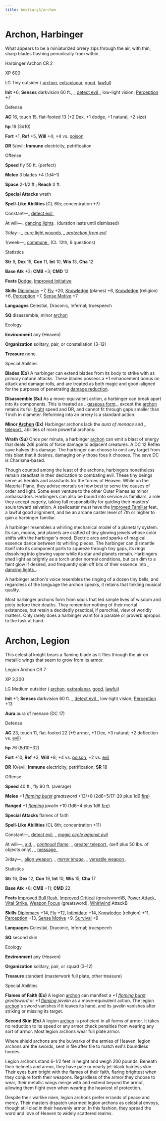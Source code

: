 ```yaml
---
title: bestiary3/archon
---
```

# Archon, Harbinger

What appears to be a miniaturized orrery zips through the air, with thin, sharp blades flashing periodically from within.

Harbinger Archon CR 2

XP 600

LG Tiny outsider ( [archon](monsters/creatureTypes#_archon-subtype), [extraplanar](monsters/creatureTypes#_extraplanar-subtype), [good](monsters/creatureTypes#_good-subtype), [lawful](monsters/creatureTypes#_lawful-subtype))

**Init** +6; **Senses** darkvision 60 ft., _ [detect evil](spells/detectEvil#_detect-evil)_, low-light vision; [Perception](skills/perception#_perception) +7

Defense

**AC** 16, touch 15, flat-footed 13 (+2 Dex, +1 dodge, +1 natural, +2 size)

**hp** 16 (3d10)

**Fort** +1, **Ref** +5, **Will** +4; +4 vs. [poison](monsters/universalMonsterRules#_poison-(ex-or-su))

**DR** 5/evil; **Immune** electricity, petrification

Offense

**Speed** fly 50 ft. (perfect)

**Melee** 3 blades +4 (1d4–1)

**Space** 2-1/2 ft.; **Reach** 0 ft.

**Special Attacks** wrath

**Spell-Like Abilities** (CL 6th; concentration +7)

Constant—_ [detect evil](spells/detectEvil#_detect-evil)_

At will—_ [dancing lights](spells/dancingLights#_dancing-lights)_ (duration lasts until dismissed)

3/day—_ [cure light wounds](spells/cureLightWounds#_cure-light-wounds)_, _ [protection from evil](spells/protectionFromEvil#_protection-from-evil)_

1/week—_ [commune](spells/commune#_commune)_ (CL 12th, 6 questions)

Statistics

**Str** 6, **Dex** 15, **Con** 11, **Int** 10, **Wis** 13, **Cha** 12

**Base Atk** +3; **CMB** +3; **CMD** 12

**Feats** [Dodge](feats#_dodge), [Improved Initiative](feats#_improved-initiative)

**Skills** [Diplomacy](skills/diplomacy#_diplomacy) +7, [Fly](skills/fly#_fly) +20, [Knowledge](skills/knowledge#_knowledge) (planes) +6, [Knowledge](skills/knowledge#_knowledge) (religion) +6, [Perception](skills/perception#_perception) +7, [Sense Motive](skills/senseMotive#_sense-motive) +7

**Languages** Celestial, Draconic, Infernal; truespeech

**SQ** disassemble, minor [archon](monsters/creatureTypes#_archon-subtype)

Ecology

**Environment** any (Heaven)

**Organization** solitary, pair, or constellation (3–12)

**Treasure** none

Special Abilities

**Blades (Ex)** A harbinger can extend blades from its body to strike with as primary natural attacks. These blades possess a +1 enhancement bonus on attack and damage rolls, and are treated as both magic and good-aligned for the purposes of penetrating [damage reduction](monsters/universalMonsterRules#_damage-reduction-(ex-or-su)).

**Disassemble (Su)** As a move-equivalent action, a harbinger can break apart into its components. This is treated as _ [gaseous form](spells/gaseousForm#_gaseous-form)_, except the [archon](monsters/creatureTypes#_archon-subtype) retains its full [flight](monsters/universalMonsterRules#_flight-(ex,-sp,-or-su)) speed and DR, and cannot fit through gaps smaller than 1 inch in diameter. Reforming into an orrery is a standard action.

**Minor [Archon](monsters/creatureTypes#_archon-subtype) (Ex)** Harbinger archons lack the _aura of menace_ and _ [teleport](spells/teleport#_teleport)_ abilities of more powerful archons.

**Wrath (Su)** Once per minute, a harbinger [archon](monsters/creatureTypes#_archon-subtype) can emit a blast of energy that deals 2d6 points of force damage to adjacent creatures. A DC 12 Reflex save halves this damage. The harbinger can choose to omit any target from this blast that it desires, damaging only those foes it chooses. The save DC is Charisma-based.

Though counted among the least of the archons, harbingers nonetheless remain steadfast in their dedication to combating evil. These tiny beings serve as heralds and assistants for the forces of Heaven. While on the Material Plane, they advise mortals on how best to serve the causes of order and light. Some even venture to the other Outer Planes as minor ambassadors. Harbingers can also be bound into service as familiars, a role they accept eagerly, taking full responsibility for guiding their masters' souls toward salvation. A spellcaster must have the [Improved Familiar](feats#_improved-familiar) feat, a lawful good alignment, and be an arcane caster level of 7th or higher to gain a harbinger familiar.

A harbinger resembles a whirling mechanical model of a planetary system. Its sun, moons, and planets are crafted of tiny glowing jewels whose color shifts with the harbinger's mood. Electric arcs and sparks of magical essence dance between its whirling pieces. The harbinger can dismantle itself into its component parts to squeeze through tiny gaps, its rings dissolving into glowing vapor while its star and planets remain. Harbingers shed light as brightly as a torch under normal conditions, but can dim to a faint glow if desired, and frequently spin off bits of their essence into _ [dancing lights](spells/dancingLights#_dancing-lights)_.

A harbinger archon's voice resembles the ringing of a dozen tiny bells, and regardless of the language the archon speaks, it retains that tinkling musical quality.

Most harbinger archons form from souls that led simple lives of wisdom and piety before their deaths. They remember nothing of their mortal existences, but retain a decidedly practical, if parochial, view of worldly matters. Only rarely does a harbinger want for a parable or proverb apropos to the task at hand.

# Archon, Legion

This celestial knight bears a flaming blade as it flies through the air on metallic wings that seem to grow from its armor.

Legion Archon CR 7

XP 3,200

LG Medium outsider ( [archon](monsters/creatureTypes#_archon-subtype), [extraplanar](monsters/creatureTypes#_extraplanar-subtype), [good](monsters/creatureTypes#_good-subtype), [lawful](monsters/creatureTypes#_lawful-subtype))

**Init** +1; **Senses** darkvision 60 ft. _ [detect evil](spells/detectEvil#_detect-evil)_, low-light vision; [Perception](skills/perception#_perception) +13

**Aura** aura of menace (DC 17)

Defense

**AC** 23, touch 11, flat-footed 22 (+9 armor, +1 Dex, +3 natural; +2 deflection vs. [evil](monsters/creatureTypes#_evil-subtype))

**hp** 76 (8d10+32)

**Fort** +10, **Ref** +3, **Will** +8; +4 vs. [poison](monsters/universalMonsterRules#_poison-(ex-or-su)), +2 vs. [evil](monsters/creatureTypes#_evil-subtype)

**DR** 10/evil; **Immune** electricity, petrification; **SR** 18

Offense

**Speed** 40 ft., fly 90 ft. (average)

**Melee** _+1 [flaming burst](magicItems/weapons#_weapons-flaming-burst) greatsword_ +13/+8 (2d6+5/17–20 plus 1d6 [fire](monsters/creatureTypes#_fire-subtype))

**Ranged** _+1 [flaming](magicItems/weapons#_weapons-flaming) javelin_ +10 (1d6+4 plus 1d6 [fire](monsters/creatureTypes#_fire-subtype))

**Special Attacks** flames of faith

**Spell-Like Abilities** (CL 8th; concentration +11)

Constant—_ [detect evil](spells/detectEvil#_detect-evil)_, _ [magic circle against evil](spells/magicCircleAgainstEvil#_magic-circle-against-evil)_

At will—_ [aid](spells/aid#_aid)_, _ [continual flame](spells/continualFlame#_continual-flame)_, _ [greater teleport](spells/teleport#_teleport-greater)_ (self plus 50 lbs. of objects only), _ [message](spells/message#_message)_

3/day—_ [align weapon](spells/alignWeapon#_align-weapon)_, _ [mirror image](spells/mirrorImage#_mirror-image)_, _ [versatile weapon](advanced/spells/versatileWeapon#_versatile-weapon)_

Statistics

**Str** 16, **Dex** 12, **Con** 19, **Int** 10, **Wis** 15, **Cha** 17

**Base Atk** +8; **CMB** +11; **CMD** 22

**Feats** [Improved Bull Rush](feats#_improved-bull-rush), [Improved Critical](feats#_improved-critical) (greatsword)B, [Power Attack](feats#_power-attack), [Vital Strike](feats#_vital-strike), [Weapon Focus](feats#_weapon-focus) (greatsword), [Whirlwind](monsters/universalMonsterRules#_whirlwind) AttackB

**Skills** [Diplomacy](skills/diplomacy#_diplomacy) +14, [Fly](skills/fly#_fly) +12, [Intimidate](skills/intimidate#_intimidate) +14, [Knowledge](skills/knowledge#_knowledge) (religion) +11, [Perception](skills/perception#_perception) +13, [Sense Motive](skills/senseMotive#_sense-motive) +9, [Survival](skills/survival#_survival) +9

**Languages** Celestial, Draconic, Infernal; truespeech

**SQ** second skin

Ecology

**Environment** any (Heaven)

**Organization** solitary, pair, or squad (3–12)

**Treasure** standard (masterwork full plate, other treasure)

Special Abilities

**Flames of Faith (Ex)** A legion [archon](monsters/creatureTypes#_archon-subtype) can manifest a _+1 [flaming burst](magicItems/weapons#_weapons-flaming-burst) greatsword_ or _+1 [flaming](magicItems/weapons#_weapons-flaming) javelin_ as a move-equivalent action. The legion [archon](monsters/creatureTypes#_archon-subtype)'s sword vanishes if it leaves its hand, and its javelin vanishes after striking or missing its target.

**Second Skin (Ex)** A legion [archon](monsters/creatureTypes#_archon-subtype) is proficient in all forms of armor. It takes no reduction to its speed or any armor check penalties from wearing any sort of armor. Most legion archons wear full plate armor.

Where shield archons are the bulwarks of the armies of Heaven, legion archons are the swords, sent in file after file to match evil's boundless hordes.

Legion archons stand 6-1/2 feet in height and weigh 200 pounds. Beneath their helmets and armor, they have pale or nearly jet-black hairless skin. Their eyes burn bright with the flames of their faith, flaring brightest when they conjure forth their weapons. Regardless of the armor they choose to wear, their metallic wings merge with and extend beyond the armor, allowing them flight even when wearing the heaviest of protection.

Despite their warlike mien, legion archons prefer errands of peace and mercy. Their masters dispatch unarmed legion archons as celestial envoys, though still clad in their heavenly armor. In this fashion, they spread the word and love of Heaven to widely scattered realms.


